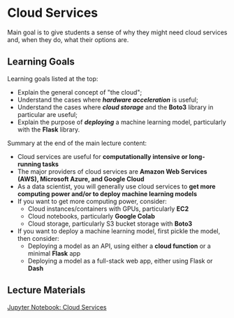 # Cloud Services

Main goal is to give students a sense of why they might need cloud services and, when they do, what their options are.
 
## Learning Goals

Learning goals listed at the top:

 - Explain the general concept of "the cloud";
 - Understand the cases where ***hardware acceleration*** is useful;
 - Understand the cases where ***cloud storage*** and the **Boto3** library in particular are useful;
 - Explain the purpose of ***deploying*** a machine learning model, particularly with the **Flask** library.

Summary at the end of the main lecture content:

* Cloud services are useful for **computationally intensive or long-running tasks**
* The major providers of cloud services are **Amazon Web Services (AWS), Microsoft Azure, and Google Cloud**
* As a data scientist, you will generally use cloud services to **get more computing power and/or to deploy machine learning models**
* If you want to get more computing power, consider:
  * Cloud instances/containers with GPUs, particularly **EC2**
  * Cloud notebooks, particularly **Google Colab**
  * Cloud storage, particularly S3 bucket storage with **Boto3**
* If you want to deploy a machine learning model, first pickle the model, then consider:
  * Deploying a model as an API, using either a **cloud function** or a minimal **Flask** app
  * Deploying a model as a full-stack web app, either using Flask or **Dash**

## Lecture Materials

[Jupyter Notebook: Cloud Services](cloud_services.ipynb)
